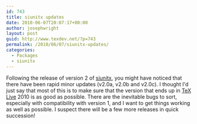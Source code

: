 ```yaml
---
id: 743
title: siunitx updates
date: 2010-06-07T20:07:17+00:00
author: josephwright
layout: post
guid: http://www.texdev.net/?p=743
permalink: /2010/06/07/siunitx-updates/
categories:
  - Packages
  - siunitx
---
```

Following the release of version 2 of [siunitx](http://tug.ctan.org/pkg/siunitx), you might have noticed that there have been rapid minor updates (v2.0a, v2.0b and v2.0c). I thought I'd just say that most of this is to make sure that the version that ends up in [TeX Live](http://www.tug.org/texlive/) 2010 is as good as possible. There are the inevitable bugs to sort, especially with compatibility with version 1, and I want to get things working as well as possible. I suspect there will be a few more releases in quick succession!
